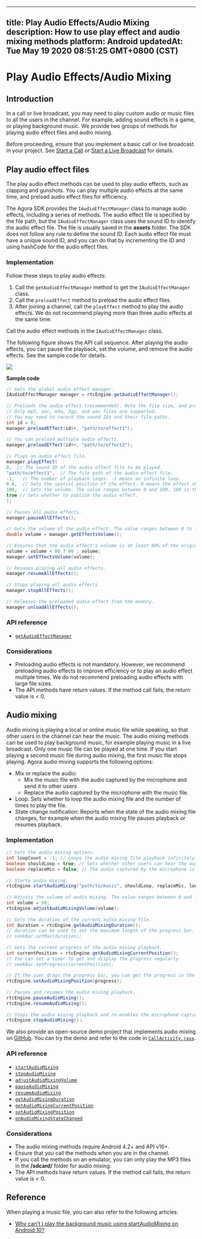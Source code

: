 
---
title: Play Audio Effects/Audio Mixing
description: How to use play effect and audio mixing methods
platform: Android
updatedAt: Tue May 19 2020 08:51:25 GMT+0800 (CST)
---
# Play Audio Effects/Audio Mixing
## Introduction
In a call or live broadcast, you may need to play custom audio or music files to all the users in the channel. For example, adding sound effects in a game, or playing background music. We provide two groups of methods for playing audio effect files and audio mixing.

Before proceeding, ensure that you implement a basic call or live broadcast in your project. See [Start a Call](../../en/Interactive%20Broadcast/start_call_android.md) or [Start a Live Broadcast](../../en/Interactive%20Broadcast/start_live_android.md) for details.

## Play audio effect files

The play audio effect methods can be used to play audio effects, such as clapping and gunshots. You can play multiple audio effects at the same time, and preload audio effect files for efficiency.

The Agora SDK provides the `IAudioEffectManager` class to manage audio effects, including a series of methods. The audio effect file is specified by the file path, but the `IAudioEffectManager` class uses the sound ID to identify the audio effect file. The file is usually saved in the **assets** folder. The SDK does not follow any rule to define the sound ID. Each audio effect file must have a unique sound ID, and you can do that by incrementing the ID and using hashCode for the audio effect files.

### Implementation

Follow these steps to play audio effects:

1. Call the `getAudioEffectManager` method to get the `IAudioEffectManager` class.
2. Call the `preloadEffect` method to preload the audio effect files. 
3. After joining a channel, call the `playEffect` method to play the audio effects. We do not recommend playing more than three audio effects at the same time.

<div class="alert note">Call the audio effect methods in the <code>IAudioEffectManager</code> class.</div>

The following figure shows the API call sequence. After playing the audio effects, you can pause the playback, set the volume, and remove the audio effects. See the sample code for details.

![](https://web-cdn.agora.io/docs-files/1569381491660)

**Sample code**

```java
// Gets the global audio effect manager.
IAudioEffectManager manager = rtcEngine.getAudioEffectManager();
  
// Preloads the audio effect (recommended). Note the file size, and preload the file before joining the channel.
// Only mp3, aac, m4a, 3gp, and wav files are supported.
// You may need to record the sound IDs and their file paths.
int id = 0;
manager.preloadEffect(id++, "path/to/effect1");
  
// You can preload multiple audio effects.
manager.preloadEffect(id++, "path/to/effect2");
  
// Plays an audio effect file.
manager.playEffect(
0,  // The sound ID of the audio effect file to be played.
"path/to/effect1",  // The file path of the audio effect file.
-1,   // The number of playback loops. -1 means an infinite loop.
0.0,  // Sets the spatial position of the effect. 0 means the effect shows ahead.
100,  // Sets the volume. The value ranges between 0 and 100. 100 is the original volume.
true // Sets whether to publish the audio effect.
);
  
// Pauses all audio effects.
manager.pauseAllEffects();
  
// Gets the volume of the audio effect. The value ranges between 0 to 100.
double volume = manager.getEffectsVolume();
  
// Ensures that the audio effect's volume is at least 80% of the original volume.
volume = volume < 80 ? 80 : volume;
manager.setEffectsVolume(volume);
  
// Resumes playing all audio effects.
manager.resumeAllEffects();
  
// Stops playing all audio effects.
manager.stopAllEffects();
  
// Releases the preloaded audio effect from the memory.
manager.unloadAllEffects();
```

### API reference

- [`getAudioEffectManager`](https://docs.agora.io/en/Interactive%20Broadcast/API%20Reference/java/classio_1_1agora_1_1rtc_1_1_rtc_engine.html#afd61b8d5e923f9e03cd419dcaf23b4af)

### Considerations

- Preloading audio effects is not mandatory. However, we recommend preloading audio effects to improve efficiency or to play an audio effect multiple times. We do not recommend preloading audio effects with large file sizes.
- The API methods have return values. If the method call fails, the return value is < 0.

## Audio mixing

Audio mixing is playing a local or online music file while speaking, so that other users in the channel can hear the music. The audio mixing methods can be used to play background music, for example playing music in a live broadcast. Only one music file can be played at one time. If you start playing a second music file during audio mixing, the first music file stops playing.
Agora audio mixing supports the following options:
- Mix or replace the audio: 
	- Mix the music file with the audio captured by the microphone and send it to other users 
	- Replace the audio captured by the microphone with the music file.
- Loop: Sets whether to loop the audio mixing file and the number of times to play the file.
- State change notification: Reports when the state of the audio mixing file changes, for example when the audio mixing file pauses playback or resumes playback.

### Implementation

```java
// Sets the audio mixing options.
int loopCount = -1; // Loops the audio mixing file playback infinitely. Set a positive integer for the number of times to play the file.
boolean shouldLoop = true; // Sets whether other users can hear the audio mixing. If set as true, only the local user can hear the audio mixing.
boolean replaceMic = false; // The audio captured by the microphone is not replaced by the audio mixing file.
  
// Starts audio mixing.
rtcEngine.startAudioMixing("path/to/music", shouldLoop, replaceMic, loopCount);
  
// Adjusts the volume of audio mixing. The value ranges between 0 and 100. 100 represents the orginial volume (default).
int volume = 50;
rtcEngine.adjustAudioMixingVolume(volume);
  
// Gets the duration of the current audio mixing file.
int duration = rtcEngine.getAudioMixingDuration();
// duration can be used to set the maximum length of the progress bar.
// seekBar.setMax(duration);
  
// Gets the current progress of the audio mixing playback.
int currentPosition = rtcEngine.getAudioMixingCurrentPosition();
// You can set a timer to get and display the progress regularly.
// seekBar.setProgress(currentPosition);
  
// If the user drags the progress bar, you can get the progress in the callback of seekBar and reset the current position of the audio mixing playback.
rtcEngine.setAudioMixingPosition(progress);
  
// Pauses and resumes the audio mixing playback.
rtcEngine.pauseAudioMixing();
rtcEngine.resumeAudioMixing();
  
// Stops the audio mixing playback and re-enables the microphone capturing.
rtcEngine.stopAudioMixing()；
```

We also provide an open-source demo project that implements audio mixing on [GitHub](https://github.com/AgoraIO/Basic-Video-Call/blob/master/Group-Video/OpenVideoCall-Android). You can try the demo and refer to the code in [`CallActivity.java`](https://github.com/AgoraIO/Basic-Video-Call/blob/master/Group-Video/OpenVideoCall-Android/app/src/main/java/io/agora/openvcall/ui/CallActivity.java).

### API reference

- [`startAudioMixing`](https://docs.agora.io/en/Interactive%20Broadcast/API%20Reference/java/classio_1_1agora_1_1rtc_1_1_rtc_engine.html#ac56ceea1a143a4898382bce10b04df09)
- [`stopAudioMixing`](https://docs.agora.io/en/Interactive%20Broadcast/API%20Reference/java/classio_1_1agora_1_1rtc_1_1_rtc_engine.html#addb1cbc23b7f725eea6eedd18412854d)
- [`adjustAudioMixingVolume`](https://docs.agora.io/en/Interactive%20Broadcast/API%20Reference/java/classio_1_1agora_1_1rtc_1_1_rtc_engine.html#a13c5737248d5a5abf6e8eb3130aba65a)
- [`pauseAudioMixing`](https://docs.agora.io/en/Interactive%20Broadcast/API%20Reference/java/classio_1_1agora_1_1rtc_1_1_rtc_engine.html#ab2d4fb72ec3031f59da72b55857e0da7)
- [`resumeAudioMixing`](https://docs.agora.io/en/Interactive%20Broadcast/API%20Reference/java/classio_1_1agora_1_1rtc_1_1_rtc_engine.html#aedad78215c21f0a6acac7f155199f3ce)
- [`getAudioMixingDuration`](https://docs.agora.io/en/Interactive%20Broadcast/API%20Reference/java/classio_1_1agora_1_1rtc_1_1_rtc_engine.html#a8bbeb8a8b07e4e7b1a0a493f1c66998d)
- [`getAudioMixingCurrentPosition`](https://docs.agora.io/en/Interactive%20Broadcast/API%20Reference/java/classio_1_1agora_1_1rtc_1_1_rtc_engine.html#a5119b0e6b356f867f7e13a6e1b2bb3e5)
- [`setAudioMixingPosition`](https://docs.agora.io/en/Interactive%20Broadcast/API%20Reference/java/classio_1_1agora_1_1rtc_1_1_rtc_engine.html#a12c3dc250c86d54552c1589dfda2e002)
- [`onAudioMixingStateChanged`](https://docs.agora.io/en/Interactive%20Broadcast/API%20Reference/java/classio_1_1agora_1_1rtc_1_1_i_rtc_engine_event_handler.html#aee0aa9286a39654312b162750713e986)

### Considerations

- The audio mixing methods require Android 4.2+ and API v16+.
- Ensure that you call the methods when you are in the channel.
- If you call the methods on an emulator, you can only play the MP3 files in the **/sdcard/** folder for audio mixing.
- The API methods have return values. If the method call fails, the return value is < 0.

## Reference

When playing a music file, you can also refer to the following articles:

- [Why can't I play the background music using startAudioMixing on Android 10?](https://docs.agora.io/en/faq/android_startaudiomixing_permission)
